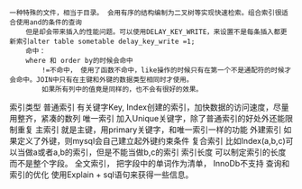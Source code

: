     一种特殊的文件，相当于目录。 会用有序的结构编制为二叉树等实现快速检索。组合索引很适合使用and的条件的查询
        但是却会带来插入的性能问题。可以使用DELAY_KEY_WRITE，来设置不是每条插入都更新索引alter table sometable delay_key_write =1;
        命中：
        where 和 order by的时候会命中
            !=不命中， 使用了函数不命中，like操作的时候只有在第一个不是通配符的时候才会命中。JOIN中只有在主键和外键的数据类型相同时才使用。
            如果所有列中的值竟是同样的，也不会有很好的效果。
索引类型
    普通索引
    有关键字Key, Index创建的索引，加快数据的访问速度，尽量用整齐，紧凑的数列
唯一索引
加入Unique关键字，除了普通索引的好处外还能限制重复
主索引
就是主键，用primary关键字，和唯一索引一样的功能
外建索引
如果定义了外键，则mysql会自己建立起外键约束条件
复合索引
比如Index(a,b,c)可以当做a或者a,b的索引，但是不能当做b,c的索引
索引长度
可以制定索引的长度而不是整个字段。
全文索引， 把字段中的单词作为清单， InnoDb不支持
     查询和索引的优化  使用Explain + sql语句来获得一些信息。


